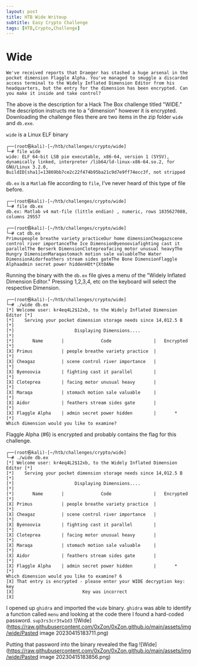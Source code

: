```yaml
---
layout: post
title: HTB Wide Writeup  
subtitle: Easy Crypto Challenge
tags: [HTB,Crypto,Challenge]
---
```


# Wide

```
We've received reports that Draeger has stashed a huge arsenal in the pocket dimension Flaggle Alpha. You've managed to smuggle a discarded access terminal to the Widely Inflated Dimension Editor from his headquarters, but the entry for the dimension has been encrypted. Can you make it inside and take control?
```

The above is the description for a Hack The Box challenge titled "WIDE." The description instructs me to a "dimension" however it is encrypted. Downloading the challenge files there are two items in the zip folder `wide` and `db.exe`.

`wide` is a Linux ELF binary
```
┌──(root㉿kali)-[~/htb/challenges/crypto/wide]
└─# file wide          
wide: ELF 64-bit LSB pie executable, x86-64, version 1 (SYSV), dynamically linked, interpreter /lib64/ld-linux-x86-64.so.2, for GNU/Linux 3.2.0, BuildID[sha1]=13869bb7ce2c22f474b95ba21c9d7e9ff74ecc3f, not stripped
```

`db.ex` is a `Matlab` file according to `file`, I've never heard of this type of file before. 
```
┌──(root㉿kali)-[~/htb/challenges/crypto/wide]
└─# file db.ex
db.ex: Matlab v4 mat-file (little endian) , numeric, rows 1835627088, columns 29557
                                                                                                                                            
┌──(root㉿kali)-[~/htb/challenges/crypto/wide]
└─# cat db.ex
Primuspeople breathe variety practiceOur home dimensionCheagazscene control river importanceThe Ice DimensionByenooviafighting cast it parallelThe Berserk DimensionClotepreafacing motor unusual heavyThe Hungry DimensionMaraqastomach motion sale valuableThe Water DimensionAidorfeathers stream sides gateThe Bone DimensionFlaggle Alphaadmin secret power hiddenHOt*{Xt0ANe

```


Running the binary with the `db.ex` file gives a menu of the "Widely Inflated Dimension Editor." Pressing 1,2,3,4, etc on the keyboard will select the respective Dimension.
```
┌──(root㉿kali)-[~/htb/challenges/crypto/wide]
└─# ./wide db.ex
[*] Welcome user: kr4eq4L2$12xb, to the Widely Inflated Dimension Editor [*]
[*]    Serving your pocket dimension storage needs since 14,012.5 B      [*]
[*]                       Displaying Dimensions....                      [*]
[*]       Name       |              Code                |   Encrypted    [*]
[X] Primus           | people breathe variety practice  |                [*]
[X] Cheagaz          | scene control river importance   |                [*]
[X] Byenoovia        | fighting cast it parallel        |                [*]
[X] Cloteprea        | facing motor unusual heavy       |                [*]
[X] Maraqa           | stomach motion sale valuable     |                [*]
[X] Aidor            | feathers stream sides gate       |                [*]
[X] Flaggle Alpha    | admin secret power hidden        |       *        [*]
Which dimension would you like to examine? 
```

Flaggle Alpha (#6) is encrypted and probably contains the flag for this challenge.
```
┌──(root㉿kali)-[~/htb/challenges/crypto/wide]
└─# ./wide db.ex
[*] Welcome user: kr4eq4L2$12xb, to the Widely Inflated Dimension Editor [*]
[*]    Serving your pocket dimension storage needs since 14,012.5 B      [*]
[*]                       Displaying Dimensions....                      [*]
[*]       Name       |              Code                |   Encrypted    [*]
[X] Primus           | people breathe variety practice  |                [*]
[X] Cheagaz          | scene control river importance   |                [*]
[X] Byenoovia        | fighting cast it parallel        |                [*]
[X] Cloteprea        | facing motor unusual heavy       |                [*]
[X] Maraqa           | stomach motion sale valuable     |                [*]
[X] Aidor            | feathers stream sides gate       |                [*]
[X] Flaggle Alpha    | admin secret power hidden        |       *        [*]
Which dimension would you like to examine? 6
[X] That entry is encrypted - please enter your WIDE decryption key: key
[X]                          Key was incorrect                           [X]
```

I opened up `ghidra` and imported the `wide` binary. `ghidra` was able to identify a function called `menu` and looking at the code there I found a hard-coded password. `sup3rs3cr3tw1d3`
![Wide](https://raw.githubusercontent.com/0xZon/0xZon.github.io/main/assets/img/wide/Pasted image 20230415183711.png)


Putting that password into the binary revealed the flag
![Wide](https://raw.githubusercontent.com/0xZon/0xZon.github.io/main/assets/img/wide/Pasted image 20230415183856.png)
